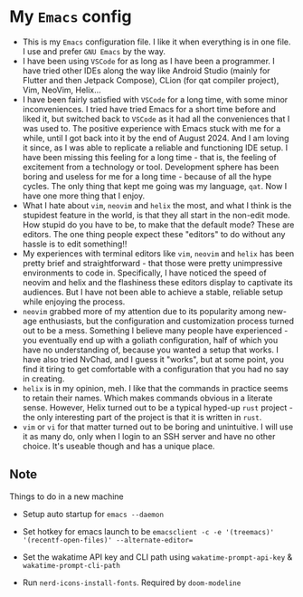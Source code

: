 # My `Emacs` config

- This is my `Emacs` configuration file. I like it when everything is in one file. I use and prefer `GNU Emacs` by the way.
- I have been using `VSCode` for as long as I have been a programmer. I have tried other IDEs along the way like Android Studio (mainly for Flutter and then Jetpack Compose), CLion (for qat compiler project), Vim, NeoVim, Helix...
- I have been fairly satisfied with `VSCode` for a long time, with some minor inconveniences. I tried have tried Emacs for a short time before and liked it, but switched back to `VSCode` as it had all the conveniences that I was used to. The positive experience with Emacs stuck with me for a while, until I got back into it by the end of August 2024. And I am loving it since, as I was able to replicate a reliable and functioning IDE setup. I have been missing this feeling for a long time - that is, the feeling of excitement from a technology or tool. Development sphere has been boring and useless for me for a long time - because of all the hype cycles. The only thing that kept me going was my language, `qat`. Now I have one more thing that I enjoy.
- What I hate about `vim`, `neovim` and `helix` the most, and what I think is the stupidest feature in the world, is that they all start in the non-edit mode. How stupid do you have to be, to make that the default mode? These are editors. The one thing people expect these "editors" to do without any hassle is to edit something!!
- My experiences with terminal editors like `vim`, `neovim` and `helix` has been pretty brief and straightforward - that those were pretty unimpressive environments to code in. Specifically, I have noticed the speed of neovim and helix and the flashiness these editors display to captivate its audiences. But I have not been able to achieve a stable, reliable setup while enjoying the process.
- `neovim` grabbed more of my attention due to its popularity among new-age enthusiasts, but the configuration and customization process turned out to be a mess. Something I believe many people have experienced - you eventually end up with a goliath configuration, half of which you have no understanding of, because you wanted a setup that works. I have also tried NvChad, and I guess it "works", but at some point, you find it tiring to get comfortable with a configuration that you had no say in creating.
- `helix` is in my opinion, meh. I like that the commands in practice seems to retain their names. Which makes commands obvious in a literate sense. However, Helix turned out to be a typical hyped-up `rust` project - the only interesting part of the project is that it is written in `rust`.
- `vim` or `vi` for that matter turned out to be boring and unintuitive. I will use it as many do, only when I login to an SSH server and have no other choice. It's useable though and has a unique place.

## Note

Things to do in a new machine

- Setup auto startup for `emacs --daemon`

- Set hotkey for emacs launch to be `emacsclient -c -e '(treemacs)' '(recentf-open-files)' --alternate-editor=`

- Set the wakatime API key and CLI path using `wakatime-prompt-api-key` & `wakatime-prompt-cli-path`

- Run `nerd-icons-install-fonts`. Required by `doom-modeline`
